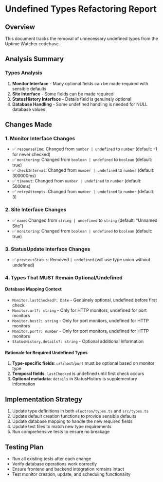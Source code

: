 # Undefined Types Refactoring Report

<!-- markdownlint-disable -->

## Overview

This document tracks the removal of unnecessary undefined types from the Uptime Watcher codebase.

## Analysis Summary

### Types Analysis

1. **Monitor Interface** - Many optional fields can be made required with sensible defaults
2. **Site Interface** - Some fields can be made required
3. **StatusHistory Interface** - Details field is genuinely optional
4. **Database Handling** - Some undefined handling is needed for NULL database values

## Changes Made

### 1. Monitor Interface Changes

- ✅ `responseTime`: Changed from `number | undefined` to `number` (default: -1 for never checked)
- ✅ `monitoring`: Changed from `boolean | undefined` to `boolean` (default: true)
- ✅ `checkInterval`: Changed from `number | undefined` to `number` (default: 300000ms)
- ✅ `timeout`: Changed from `number | undefined` to `number` (default: 5000ms)
- ✅ `retryAttempts`: Changed from `number | undefined` to `number` (default: 3)

### 2. Site Interface Changes

- ✅ `name`: Changed from `string | undefined` to `string` (default: "Unnamed Site")
- ✅ `monitoring`: Changed from `boolean | undefined` to `boolean` (default: true)

### 3. StatusUpdate Interface Changes

- ✅ `previousStatus`: Removed `| undefined` (will use type union without undefined)

### 4. Types That MUST Remain Optional/Undefined

#### Database Mapping Context

- `Monitor.lastChecked?: Date` - Genuinely optional, undefined before first check
- `Monitor.url?: string` - Only for HTTP monitors, undefined for port monitors
- `Monitor.host?: string` - Only for port monitors, undefined for HTTP monitors
- `Monitor.port?: number` - Only for port monitors, undefined for HTTP monitors
- `StatusHistory.details?: string` - Optional additional information

#### Rationale for Required Undefined Types

1. **Type-specific fields**: `url`/`host`/`port` must be optional based on monitor type
2. **Temporal fields**: `lastChecked` is undefined until first check occurs
3. **Optional metadata**: `details` in StatusHistory is supplementary information

## Implementation Strategy

1. Update type definitions in both `electron/types.ts` and `src/types.ts`
2. Update default creation functions to provide sensible defaults
3. Update database mapping to handle the new required fields
4. Update test files to match new type requirements
5. Run comprehensive tests to ensure no breakage

## Testing Plan

- Run all existing tests after each change
- Verify database operations work correctly
- Ensure frontend and backend integration remains intact
- Test monitor creation, update, and scheduling functionality
